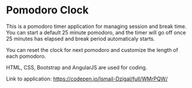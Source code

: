 # Pomodoro Clock

This is a pomodoro timer application for managing session and break time. You can start a default 25 minute pomodoro, and the timer will go off once 25 minutes has elapsed and break period automaticaly starts.

You can reset the clock for next pomodoro and customize the length of each pomodoro.

HTML, CSS, Bootstrap and AngularJS are used for coding.

Link to application: https://codepen.io/Ismail-Dzigal/full/WMrPQW/